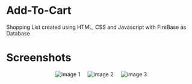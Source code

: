# Add-To-Cart
Shopping List created using HTML, CSS and Javascript with FireBase as Database

# Screenshots
<div class="image-container">
  <img src="https://user-images.githubusercontent.com/68009290/232591889-6f9dc53e-eed3-457d-a5d9-e10cad127107.png" alt="image 1">
  <img src="https://user-images.githubusercontent.com/68009290/232591952-aa72e947-be7b-4103-9745-cffaa5eb8e50.png" alt="image 2">
  <img src="https://user-images.githubusercontent.com/68009290/232591967-93f2c7b2-62fa-4c36-9d85-e51cd85a1f39.png" alt="image 3">
</div>

<style>
  .image-container {
    display: flex;
    justify-content: center;
    gap: 20px;
    max-width: 800px;
    margin: 0 auto;
  }

  .image-container img {
    max-width: 100%;
    height: auto;
    display: block;
  }
</style>


